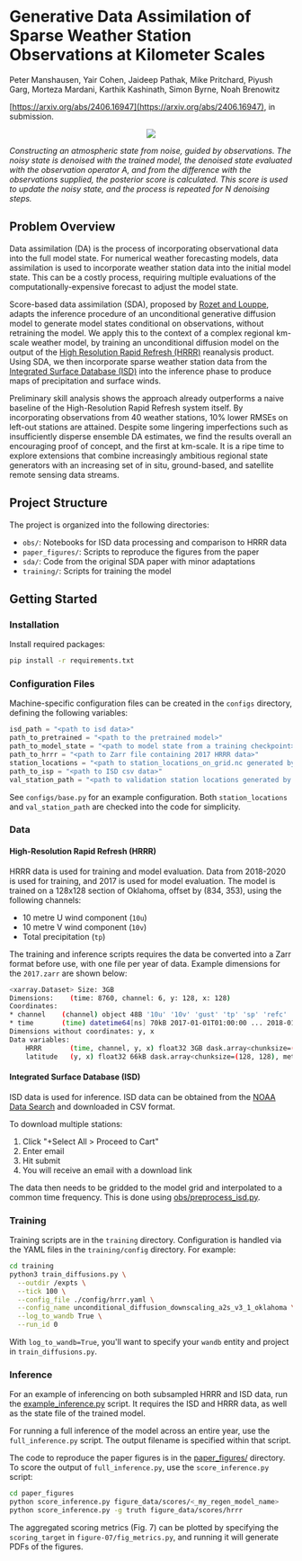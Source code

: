 <!-- markdownlint-disable -->
# Generative Data Assimilation of Sparse Weather Station Observations at Kilometer Scales

Peter Manshausen, Yair Cohen, Jaideep Pathak, Mike Pritchard, Piyush Garg, Morteza
Mardani, Karthik Kashinath, Simon Byrne, Noah Brenowitz

[https://arxiv.org/abs/2406.16947](https://arxiv.org/abs/2406.16947), in submission.

<p align="center">
<img src="../../../docs/img/regen_method.gif"/>
</p>

*Constructing an atmospheric state from noise, guided by observations. The noisy state
is denoised with the trained model, the denoised state evaluated with the observation
operator A, and from the difference with the observations supplied, the posterior score
is calculated. This score is used to update the noisy state, and the process is
repeated for N denoising steps.*

## Problem Overview

Data assimilation (DA) is the process of incorporating observational data into the full model
state. For numerical weather forecasting models, data assimilation is used to incorporate
weather station data into the initial model state. This can be a costly process, requiring
multiple evaluations of the computationally-expensive forecast to adjust the model state.

Score-based data assimilation (SDA), proposed by [Rozet and Louppe](https://arxiv.org/abs/2306.10574),
adapts the inference procedure of an unconditional generative diffusion model to
generate model states conditional on observations, without retraining the model. We
apply this to the context of a complex regional km-scale weather model, by training an
unconditional diffusion model on the output of the
[High Resolution Rapid Refresh (HRRR)](https://rapidrefresh.noaa.gov/hrrr/) reanalysis
product. Using SDA, we then incorporate sparse weather station data from the
[Integrated Surface Database (ISD)](https://www.ncei.noaa.gov/products/land-based-station/integrated-surface-database)
into the inference phase to produce maps of precipitation and surface winds.

Preliminary skill analysis shows the approach already outperforms a naive baseline of the
High-Resolution Rapid Refresh system itself. By incorporating observations from 40 weather
stations, 10% lower RMSEs on left-out stations are attained. Despite some lingering
imperfections such as insufficiently disperse ensemble DA estimates, we find the results
overall an encouraging proof of concept, and the first at km-scale. It is a ripe time to
explore extensions that combine increasingly ambitious regional state generators with an
increasing set of in situ, ground-based, and satellite remote sensing data streams.

## Project Structure

The project is organized into the following directories:

- `obs/`: Notebooks for ISD data processing and comparison to HRRR data
- `paper_figures/`: Scripts to reproduce the figures from the paper
- `sda/`: Code from the original SDA paper with minor adaptations
- `training/`: Scripts for training the model

## Getting Started

### Installation

Install required packages:

```bash
pip install -r requirements.txt
```

### Configuration Files

Machine-specific configuration files can be created in the `configs` directory,
defining the following variables:

```python
isd_path = "<path to isd data>"
path_to_pretrained = "<path to the pretrained model>"
path_to_model_state = "<path to model state from a training checkpoint>"
path_to_hrrr = "<path to Zarr file containing 2017 HRRR data>"
station_locations = "<path to station_locations_on_grid.nc generated by preprocess_isd.py>"
path_to_isp = "<path to ISD csv data>"
val_station_path = "<path to validation station locations generated by val_stations.py>"
```

See `configs/base.py` for an example configuration. Both `station_locations` and
`val_station_path` are checked into the code for simplicity.

### Data

#### High-Resolution Rapid Refresh (HRRR)

HRRR data is used for training and model evaluation. Data from 2018-2020 is used for training,
and 2017 is used for model evaluation. The model is trained on a 128x128 section of Oklahoma,
offset by (834, 353), using the following channels:

- 10 metre U wind component (`10u`)
- 10 metre V wind component (`10v`)
- Total precipitation (`tp`)

The training and inference scripts requires the data be converted into a Zarr format before
use, with one file per year of data. Example dimensions for the `2017.zarr` are shown below:

```bash
<xarray.Dataset> Size: 3GB
Dimensions:    (time: 8760, channel: 6, y: 128, x: 128)
Coordinates:
* channel    (channel) object 48B '10u' '10v' 'gust' 'tp' 'sp' 'refc'
* time       (time) datetime64[ns] 70kB 2017-01-01T01:00:00 ... 2018-01-01
Dimensions without coordinates: y, x
Data variables:
    HRRR       (time, channel, y, x) float32 3GB dask.array<chunksize=(1, 6, 128, 128), meta=np.ndarray>
    latitude   (y, x) float32 66kB dask.array<chunksize=(128, 128), meta=np.ndarray>
```

#### Integrated Surface Database (ISD)

ISD data is used for inference. ISD data can be obtained from the
[NOAA Data Search](https://www.ncei.noaa.gov/access/search/data-search/global-hourly?bbox=37.197,-99.640,33.738,-95.393&pageNum=1&startDate=2017-01-01T23:59:59&endDate=2022-01-01T00:00:00&dataTypes=AA1&dataTypes=WND)
and downloaded in CSV format.

To download multiple stations:

1. Click "+Select All > Proceed to Cart"
2. Enter email
3. Hit submit
4. You will receive an email with a download link

The data then needs to be gridded to the model grid and interpolated to a common time
frequency. This is done using [obs/preprocess_isd.py](obs/preprocess_isd.py).

### Training

Training scripts are in the `training` directory. Configuration is handled via the YAML files
in the `training/config` directory. For example:

```bash
cd training
python3 train_diffusions.py \
  --outdir /expts \
  --tick 100 \
  --config_file ./config/hrrr.yaml \
  --config_name unconditional_diffusion_downscaling_a2s_v3_1_oklahoma \
  --log_to_wandb True \
  --run_id 0
```

With `log_to_wandb=True`, you'll want to specify your `wandb` entity and project in
`train_diffusions.py`.

### Inference

For an example of inferencing on both subsampled HRRR and ISD data, run the
[example_inference.py](example_inference.py) script. It requires the ISD and HRRR data, as
well as the state file of the trained model.

For running a full inference of the model across an entire year, use the `full_inference.py`
script. The output filename is specified within that script.

The code to reproduce the paper figures is in the [paper_figures/](paper_figures/) directory.
To score the output of `full_inference.py`, use the `score_inference.py` script:

```bash
cd paper_figures
python score_inference.py figure_data/scores/<_my_regen_model_name>
python score_inference.py -g truth figure_data/scores/hrrr
```

The aggregated scoring metrics (Fig. 7) can be plotted by specifying the
`scoring_target` in `figure-07/fig_metrics.py`, and running it will generate PDFs of
the figures.
